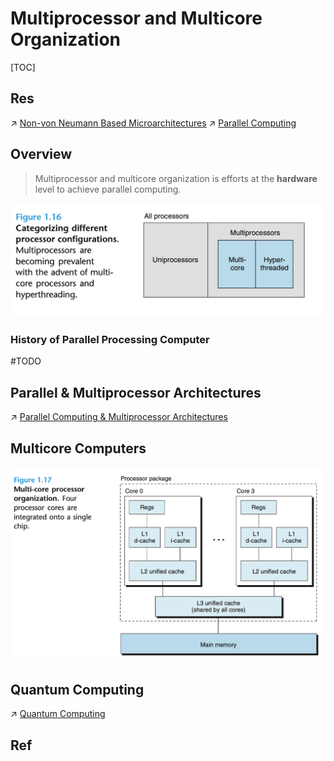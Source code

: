 # Multiprocessor and Multicore Organization

[TOC]



## Res
↗ [Non-von Neumann Based Microarchitectures](../../🤵%20Non-von%20Neumann%20Based%20Microarchitectures/Non-von%20Neumann%20Based%20Microarchitectures.md)
↗ [Parallel Computing](../../../../Parallel%20Computing/Parallel%20Computing.md)



## Overview
> Multiprocessor and multicore organization is efforts at the **hardware** level to achieve parallel computing. 


![](../../../../../../../Assets/Pics/Screenshot%202023-10-13%20at%2010.53.12PM.png)


### History of Parallel Processing Computer
#TODO 



## Parallel & Multiprocessor Architectures
↗ [Parallel Computing & Multiprocessor Architectures](Parallel%20Computing%20&%20Multiprocessor%20Architectures/Parallel%20Computing%20&%20Multiprocessor%20Architectures.md)



## Multicore Computers
![](../../../../../../../Assets/Pics/Screenshot%202023-10-13%20at%2010.53.31PM.png)



## Quantum Computing
↗ [Quantum Computing](../../../../Quantum%20Computing/Quantum%20Computing.md)



## Ref
